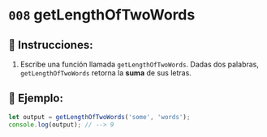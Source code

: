 # `008` getLengthOfTwoWords

## 📝 Instrucciones:

1. Escribe una función llamada `getLengthOfTwoWords`. Dadas dos palabras, `getLengthOfTwoWords` retorna la **suma** de sus letras.

## 📎 Ejemplo:

```Javascript
let output = getLengthOfTwoWords('some', 'words');
console.log(output); // --> 9
```
